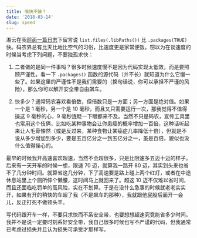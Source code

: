 ```yaml
---
title: 唯快不破？
date: '2018-03-14'
slug: speed
---
```


湘云在我[前面一篇日志](/cn/2018/01/remove-all-gems/)下留言说 `list.files(.libPaths())` 比 `.packages(TRUE)` 快。码农界总有比天比地比空气的习俗，比速度更是家常便饭。窃以为在谈速度的时候当考虑下列问题，不要独孤求快：

1. 二者做的是同一件事吗？很多时候速度慢不是因为代码实现太低效，而是要照顾严谨性。看一下 `.packages()` 函数的源代码（并不长）就知道为什么它慢一些了。如果这里的严谨性不是我们需要的（换句话说，你可以承担不严谨的风险），那么你可以解开安全带自由飙车。

1. 快多少？通常码农喜欢看倍数，但倍数只是一方面；另一方面是绝对值。如果一个是 1 毫秒，另一个是 10 毫秒，而且又只需要运行一次，那我觉得不值得操这 9 毫秒的心，9 毫秒连眨一下眼都来不及。当然不只是码农，宣传工具里也常用这个伎俩，比如吃某种事物会让你患癌的概率增加一百倍，这种话听起来让人毛骨悚然（或是反过来，某种食物让某癌症几率降低十倍），但就是不说从多少增加到多少，要是五百亿分之一到五亿分之一，虽是百倍，貌似也没什么值得操心的。

最早的时候我开高速喜欢超速，当然不会超很多，只是比限速多五迈十迈的样子。后来有一天开车的时候一想，限速 70 迈，就算我一路开 80 迈，其实到头来也省不了几分钟时间。就算省这几分钟，下了高速要是路上碰上两个红灯，或者在中途休息站里上个厕所伸个懒腰，这时间马上就回来了。超这 10 迈不仅难以省时间，而且还面临吃罚单的高风险，实在不划算。于是在没什么急事的时候就老老实实开，如果有开的稍快的车超了我（不是飙车的那种），我就跟他屁股后面开一会儿，反正打死不做领头羊。

写代码跟开车一样，不要只求快而不系安全带，也要想想超速究竟能省多少时间。我并不是说一定要时刻系好安全带，我自己很多时候也写不严谨的代码，但我通常已考虑过损失并且认为损失可承受才那样写。

